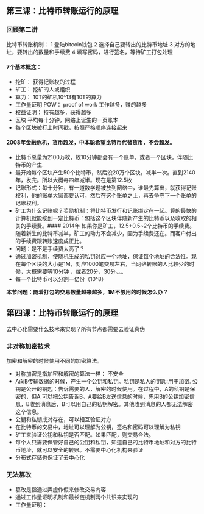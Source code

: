 ## 第三课：比特币转账运行的原理
### 回顾第二讲
比特币转账机制：
1 登陆bitcoin钱包
2 选择自己要转出的比特币地址
3 对方的地址，要转出的数量和手续费
4 填写密码，进行签名，等待矿工打包处理



#### 7个基本概念：
- 挖矿： 获得记账权的过程
- 矿工： 挖矿的人或组织
- 算力： 10T的矿机10^13有10T的算力 
- 工作量证明 POW： proof of work 工作越多，赚的越多
- 权益证明： 持有越多，获得越多
- 区块 平均每十分钟，网络上诞生的一页账本
- 每个区块被打上时间戳，按照严格顺序连接起来

#### 2008年金融危机，货币超发，中本聪希望比特币代替货币，不会超发。
- 比特币总量为2100万枚，枚10分钟都会有一个账单，或者一个区块，伴随比特币的产生.
- 最开始每个区块产生50个比特币，然后没20万个区块，减半一次。直到2140年，发完。所以大概每四年减半。现在是第12.5枚
- 记账形式：每十分钟，有一道数学题被放到网络中，谁最先算出，就获得记账权利，他的账单大家都要认可，然后在这个账单之上，再去争夺下一个账单的记账权利。
- 矿工为什么记账呢？奖励机制：将比特币发行和记账绑定在一起。算的最快的计算机就能挖到一定比特币：包括这个区块伴随新产生的比特币以及收取的相关的手续费。#### 2014年
如果你是矿工，12.5+0.5~2个比特币的手续费。随着新生的比特币减半，矿工的动力不会减少，因为手续费还在。而客户付出的手续费跟转账速度成正比。
- 问题：是不是手续费太高了？
- 通过加密机制，使随机生成的私钥对应一个地址，保证每个地址的合法性。现在每个区块的大小是1M，对应1000笔交易左右，当网络转账的人比较少的时候，大概需要等10分钟
，或者20分，30分。。。
- 每一个比特币可以分割一亿份（10^8）

**本节问题：随着打包的交易数量越来越多，1M不够用的时候怎么办？**


## 第四课：比特币转账运行的原理

去中心化需要什么技术来实现？所有节点都需要去验证真伪
### 非对称加密技术
加密和解密的时候使用不同的加密算法。
- 对称加密是指加密和解密的算法一样： 不安全
- A向B传输数据的时候，产生一个公钥和私钥。私钥是私人的钥匙:用于加密. 公钥是公开的钥匙：告诉需要的人，解密的时候使用。在过程中，A的私钥是保密的，但A
可以把公钥告诉B。A要给B发送信息的时候，先用B的公钥加密信息，B收到消息后，B可以用自己的私钥解密。其他收到消息的人都无法解密这个信息。
- 公钥和私钥成对存在，可以相互验证对方
- 在比特币的交易中，地址可以理解为公钥，签名和密码可以理解为私钥
- 矿工来验证公钥和私钥是否匹配。如果匹配，则交易合法。
- 每个人只需要保管好自己的公钥和私钥，知道自己的比特币地址和对方的比特币地址，就可以安全的转账。不需要中心化机构来验证
- 分布式存储也保证了去中心化

### 无法篡改
- 篡改是指通过弄虚作假来修改交易内容
- 通过工作量证明机制和最长链机制两个共识来实现的
- 工作量证明：
